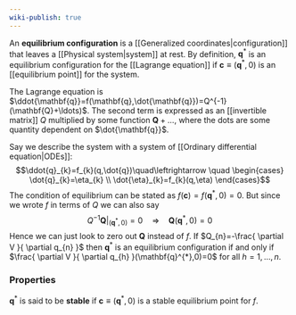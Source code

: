 ```yaml
---
wiki-publish: true
---
```

An **equilibrium configuration** is a [[Generalized coordinates|configuration]] that leaves a [[Physical system|system]] at rest. By definition, $\mathbf{q}^{*}$ is an equilibrium configuration for the [[Lagrange equation]] if $\mathbf{c}\equiv(\mathbf{q}^{*},0)$ is an [[equilibrium point]] for the system.

The Lagrange equation is $\ddot{\mathbf{q}}=f(\mathbf{q},\dot{\mathbf{q}})=Q^{-1}(\mathbf{Q}+\ldots)$. The second term is expressed as an [[invertible matrix]] $Q$ multiplied by some function $\mathbf{Q}+\ldots$, where the dots are some quantity dependent on $\dot{\mathbf{q}}$.

Say we describe the system with a system of [[Ordinary differential equation|ODEs]]:
$$\ddot{q}_{k}=f_{k}(q,\dot{q})\quad\leftrightarrow \quad \begin{cases}
\dot{q}_{k}=\eta_{k} \\
\dot{\eta}_{k}=f_{k}(q,\eta)
\end{cases}$$
The condition of equilibrium can be stated as $f(\mathbf{c})=f(\mathbf{q}^{*},0)=0$. But since we wrote $f$ in terms of $Q$ we can also say
$$Q^{-1}\left.{\mathbf{Q}}\right|_{(\mathbf{q}^{*},0)}=0\quad\Rightarrow \quad \mathbf{Q}(\mathbf{q}^{*},0)=0$$
Hence we can just look to zero out $\mathbf{Q}$ instead of $f$. If $Q_{n}=-\frac{ \partial V }{ \partial q_{n} }$ then $\mathbf{q}^{*}$ is an equilibrium configuration if and only if $\frac{ \partial V }{ \partial q_{h} }(\mathbf{q}^{*},0)=0$ for all $h=1,\ldots,n$.
### Properties
$\mathbf{q}^{*}$ is said to be **stable** if $\mathbf{c}\equiv(\mathbf{q}^{*},0)$ is a stable equilibrium point for $f$.